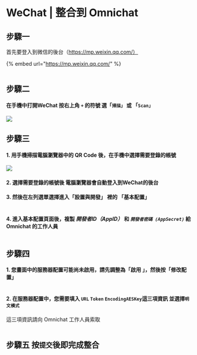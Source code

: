 # WeChat | 整合到 Omnichat

## 步驟一

首先要登入到微信的後台（https://mp.weixin.qq.com/）

{% embed url="https://mp.weixin.qq.com/" %}

<figure><img src="../../../.gitbook/assets/Screenshot 2022-11-08 at 6.23.27 PM.png" alt=""><figcaption></figcaption></figure>

## 步驟二

#### 在手機中打開WeChat 按右上角 `+` 的符號 選「`掃描」` 或 「`Scan」`

![](<../../../.gitbook/assets/Screenshot 2022-11-08 at 6.02.12 PM.png>)

## 步驟三

#### 1.  用手機掃描電腦瀏覽器中的 QR Code 後，在手機中選擇需要登錄的帳號

![](../../../.gitbook/assets/photo_6293849598615204816_y.jpeg)

#### 2.  選擇需要登錄的帳號後 電腦瀏覽器會自動登入到WeChat的後台&#x20;

#### 3.  然後在左列選單選擇進入「**設置與開發」** 裡的 「**基本配置」**

<figure><img src="../../../.gitbook/assets/Screenshot 2022-11-09 at 2.02.54 PM.png" alt=""><figcaption></figcaption></figure>

#### 4.  進入**基本配置頁面**後，複製 _**開發者ID（AppID）**_ 和 _**`開發者密碼 (AppSecret)`**_ 給 Omnichat 的工作人員

<figure><img src="../../../.gitbook/assets/Screenshot 2022-11-09 at 2.09.04 PM.png" alt=""><figcaption></figcaption></figure>

## 步驟四

#### 1.  您畫面中的服務器配置可能尚未啟用，請先調整為「啟用 」，然後按「修改配置」

<figure><img src="../../../.gitbook/assets/Screenshot 2022-11-09 at 2.09.04 PM copy.png" alt=""><figcaption></figcaption></figure>

#### 2. 在服務器配置中，您需要填入 `URL` `Token` `EncodingAESKey`這三項資訊 並選擇`明文模式`&#x20;

這三項資訊請向 Omnichat 工作人員索取

<figure><img src="../../../.gitbook/assets/Screenshot 2022-11-09 at 2.19.20 PM.png" alt=""><figcaption></figcaption></figure>

## 步驟五 按`提交`後即完成整合



